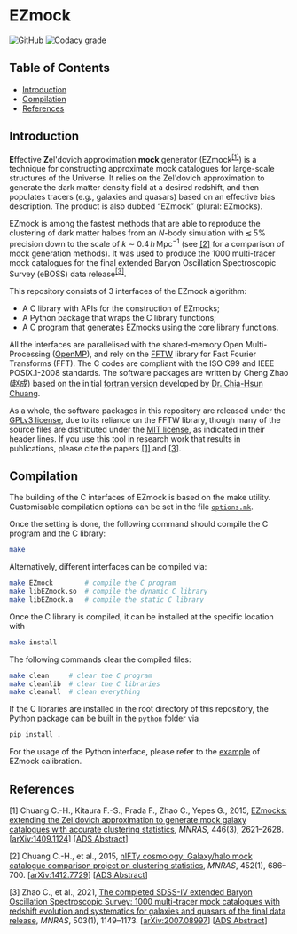 # EZmock

![GitHub](https://img.shields.io/github/license/cheng-zhao/EZmock.svg)
![Codacy grade](https://img.shields.io/codacy/grade/2952c648b1934e49bd1cb8acfb4fc1fa.svg)

## Table of Contents

-   [Introduction](#introduction)
-   [Compilation](#compilation)
-   [References](#references)

## Introduction

**E**ffective **Z**el'dovich approximation **mock** generator (EZmock<sup>[\[1\]](#ref1)</sup>) is a technique for constructing approximate mock catalogues for large-scale structures of the Universe. It relies on the Zel'dovich approximation to generate the dark matter density field at a desired redshift, and then populates tracers (e.g., galaxies and quasars) based on an effective bias description. The product is also dubbed &ldquo;EZmock&rdquo; (plural: EZmocks).

EZmock is among the fastest methods that are able to reproduce the clustering of dark matter haloes from an *N*-body simulation with &#8818;&thinsp;5% precision down to the scale of *k* &sim; 0.4&thinsp;*h*&thinsp;Mpc<sup>&minus;1</sup> (see [\[2\]](#ref2) for a comparison of mock generation methods). It was used to produce the 1000 multi-tracer mock catalogues for the final extended Baryon Oscillation Spectroscopic Survey (eBOSS) data release<sup>[\[3\]](#ref3)</sup>.

This repository consists of 3 interfaces of the EZmock algorithm:
-   A C library with APIs for the construction of EZmocks;
-   A Python package that wraps the C library functions;
-   A C program that generates EZmocks using the core library functions.

All the interfaces are parallelised with the shared-memory Open Multi-Processing ([OpenMP](https://www.openmp.org)), and rely on the [FFTW](http://www.fftw.org) library for Fast Fourier Transforms (FFT). The C codes are compliant with the ISO C99 and IEEE POSIX.1-2008 standards. The software packages are written by Cheng Zhao (&#36213;&#25104;) based on the initial [fortran version](https://github.com/chia-hsun-chuang/ezmock) developed by [Dr. Chia-Hsun Chuang](https://github.com/chia-hsun-chuang).

As a whole, the software packages in this repository are released under the [GPLv3 license](LICENSE.txt), due to its reliance on the FFTW library, though many of the source files are distributed under the [MIT license](LICENSE_MIT.txt), as indicated in their header lines. If you use this tool in research work that results in publications, please cite the papers [\[1\]](#ref1) and [\[3\]](#ref2).

## Compilation

The building of the C interfaces of EZmock is based on the make utility. Customisable compilation options can be set in the file [`options.mk`](options.mk).

Once the setting is done, the following command should compile the C program and the C library:

```bash
make
```

Alternatively, different interfaces can be compiled via:
```bash
make EZmock        # compile the C program
make libEZmock.so  # compile the dynamic C library
make libEZmock.a   # compile the static C library
```

Once the C library is compiled, it can be installed at the specific location with
```bash
make install
```

The following commands clear the compiled files:
```bash
make clean     # clear the C program
make cleanlib  # clear the C libraries
make cleanall  # clean everything
```

If the C libraries are installed in the root directory of this repository, the Python package can be built in the [`python`](python/) folder via
```bash
pip install .
```

For the usage of the Python interface, please refer to the [example](example/fit/fit_EZmock.ipynb) of EZmock calibration.


## References

<span id="ref1">\[1\]</span> Chuang C.-H., Kitaura F.-S., Prada F., Zhao C., Yepes G., 2015, [EZmocks: extending the Zel'dovich approximation to generate mock galaxy catalogues with accurate clustering statistics](https://doi.org/10.1093/mnras/stu2301), *MNRAS*, 446(3), 2621&ndash;2628. \[[arXiv:1409.1124](https://arxiv.org/abs/1409.1124)\] \[[ADS Abstract](https://ui.adsabs.harvard.edu/abs/2015MNRAS.446.2621C)\]

<span id="ref2">\[2\]</span> Chuang C.-H., et al., 2015, [nIFTy cosmology: Galaxy/halo mock catalogue comparison project on clustering statistics](https://doi.org/10.1093/mnras/stv1289), *MNRAS*, 452(1), 686&ndash;700. \[[arXiv:1412.7729](https://arxiv.org/abs/1412.7729)\] \[[ADS Abstract](https://ui.adsabs.harvard.edu/abs/2015MNRAS.452..686C)\]

<span id="ref3">\[3\]</span> Zhao C., et al., 2021, [The completed SDSS-IV extended Baryon Oscillation Spectroscopic Survey: 1000 multi-tracer mock catalogues with redshift evolution and systematics for galaxies and quasars of the final data release](https://doi.org/10.1093/mnras/stab510), *MNRAS*, 503(1), 1149&ndash;1173. \[[arXiv:2007.08997](https://arxiv.org/abs/2007.08997)\] \[[ADS Abstract](https://ui.adsabs.harvard.edu/abs/2021MNRAS.503.1149Z)\]

